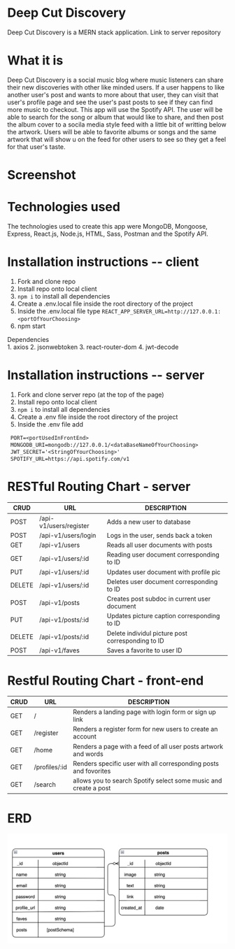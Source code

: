# Deep Cut Discovery

Deep Cut Discovery is a MERN stack application. Link to server repository

# What it is

Deep Cut Discovery is a social music blog where music listeners can share their new discoveries with other like minded users. If a user happens to like another user's post and wants to more about that user, they can visit that user's profile page and see the user's past posts to see if they can find more music to checkout. This app will use the Spotify API. The user will be able to search for the song or album that would like to share, and then post the album cover to a socila media style feed with a little bit of writting below the artwork. Users will be able to favorite albums or songs and the same artwork that will show u on the feed for other users to see so they get a feel for that user's taste.

# Screenshot

# Technologies used

The technologies used to create this app were MongoDB, Mongoose, Express, React.js, Node.js, HTML, Sass, Postman and the Spotify API.

# Installation instructions -- client

1. Fork and clone repo
2. Install repo onto local client
3. `npm i` to install all dependencies
4. Create a .env.local file inside the root directory of the project
5. Inside the .env.local file type `REACT_APP_SERVER_URL=http://127.0.0.1:<portOfYourChoosing>`
6. npm start

<summary>Dependencies</summary>
1. axios
2. jsonwebtoken
3. react-router-dom
4. jwt-decode

# Installation instructions -- server

1. Fork and clone server repo (at the top of the page)
2. Install repo onto local client
3. `npm i` to install all dependencies
4. Create a .env file inside the root directory of the project
5. Inside the .env file add

```
 PORT=<portUsedInFrontEnd>
 MONGODB_URI=mongodb://127.0.0.1/<dataBaseNameOfYourChoosing>
 JWT_SECRET='<StringOfYourChoosing>'
 SPOTIFY_URL=https://api.spotify.com/v1
```

# RESTful Routing Chart - server

| **CRUD** | **URL**                | **DESCRIPTION**                                   |
| -------- | ---------------------- | ------------------------------------------------- |
| POST     | /api-v1/users/register | Adds a new user to database                       |
| POST     | /api-v1/users/login    | Logs in the user, sends back a token              |
| GET      | /api-v1/users          | Reads all user documents with posts               |
| GET      | /api-v1/users/:id      | Reading user document corresponding to ID         |
| PUT      | /api-v1/users/:id      | Updates user document with profile pic            |
| DELETE   | /api-v1/users/:id      | Deletes user document corresponding to ID         |
| POST     | /api-v1/posts          | Creates post subdoc in current user document      |
| PUT      | /api-v1/posts/:id      | Updates picture caption corresponding to ID       |
| DELETE   | /api-v1/posts/:id      | Delete individul picture post corresponding to ID |
| POST     | /api-v1/faves          | Saves a favorite to user ID                       |

# Restful Routing Chart - front-end

| **CRUD** | **URL**       | **DESCRIPTION**                                                  |
| -------- | ------------- | ---------------------------------------------------------------- |
| GET      | /             | Renders a landing page with login form or sign up link           |
| GET      | /register     | Renders a register form for new users to create an account       |
| GET      | /home         | Renders a page with a feed of all user posts artwork and words   |
| GET      | /profiles/:id | Renders specific user with all corresponding posts and fovorites |
| GET      | /search       | allows you to search Spotify select some music and create a post |

# ERD

![ERD](./assets/DCD-ERD.png)
